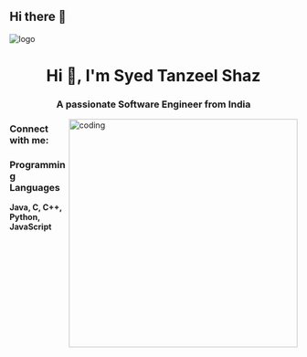 ## Hi there 👋

<!--
**syedtanzeelshaz/syedtanzeelshaz** is a ✨ _special_ ✨ repository because its `README.md` (this file) appears on your GitHub profile.

Here are some ideas to get you started:

- 🔭 I’m currently working on ...
- 🌱 I’m currently learning ...
- 👯 I’m looking to collaborate on ...
- 🤔 I’m looking for help with ...
- 💬 Ask me about ...
- 📫 How to reach me: ...
- 😄 Pronouns: ...
- ⚡ Fun fact: ...
-->

![logo]()
<h1 align="center">Hi 👋, I'm Syed Tanzeel Shaz</h1>
<h3 align="center">A passionate Software Engineer from India</h3>

<img align="right" alt="coding" width="400" src="https://user-images.githubusercontent.com/55389276/140866485-8fb1c876-9a8f-4d6a-98dc-08c4981eaf70.gif">


<!--
- 👨‍💻 All of my projects are available at [https://linktr.ee/simplified_learner](https://linktr.ee/simplified_learner)

- ⚡ Fun fact **I am funny😅**
-->
<h3 align="left">Connect with me:</h3>
<p align="left">
<a href="https://linkedin.com/in/syedtanzeelshaz" target="blank"></a>
</p>

<h3 align="left">Programming Languages</h3>
<p align="left"> <strong>Java, C, C++, Python, JavaScript</strong> </p>
